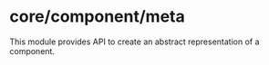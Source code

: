 # core/component/meta

This module provides API to create an abstract representation of a component.
